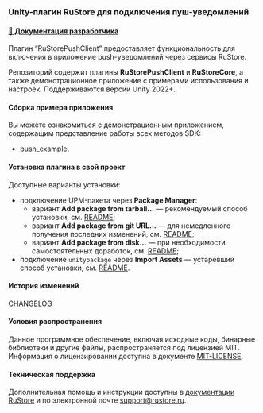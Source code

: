 ### Unity-плагин RuStore для подключения пуш-уведомлений

#### [🔗 Документация разработчика][10]

Плагин “RuStorePushClient” предоставляет функциональность для включения в приложение push-уведомлений через сервисы RuStore.

Репозиторий содержит плагины **RuStorePushClient** и **RuStoreCore**, а также демонстрационное приложение с примерами использования и настроек. Поддерживаются версии Unity 2022+.

#### Сборка примера приложения

Вы можете ознакомиться с демонстрационным приложением, содержащим представление работы всех методов SDK:
- [push_example](https://gitflic.ru/project/rustore/unity-rustore-push-sdk/file?file=push_example).

#### Установка плагина в свой проект

Доступные варианты установки:
- подключение UPM-пакета через **Package Manager**:
    - вариант **Add package from tarball...** — рекомендуемый способ установки, см. [README](https://gitflic.ru/project/rustore/unity-rustore-push-sdk/file?file=upm_tgz);
    - вариант **Add package from git URL...** — для немедленного получения последних изменений, см. [README](https://gitflic.ru/project/rustore/unity-rustore-push-sdk/file?file=ru.rustore.push);
    - вариант **Add package from disk...** — при необходимости самостоятельных доработок, см. [README](https://gitflic.ru/project/rustore/unity-rustore-push-sdk/file?file=android_libraries);
- подключение `unitypackage` через **Import Assets** — устаревший способ установки, см. [README](https://gitflic.ru/project/rustore/unity-rustore-push-sdk/file?file=unitypackages).

#### История изменений

[CHANGELOG](CHANGELOG.md)

#### Условия распространения

Данное программное обеспечение, включая исходные коды, бинарные библиотеки и другие файлы, распространяется под лицензией MIT. Информация о лицензировании доступна в документе [MIT-LICENSE](MIT-LICENSE.txt).

#### Техническая поддержка

Дополнительная помощь и инструкции доступны в [документации RuStore](https://www.rustore.ru/help/) и по электронной почте support@rustore.ru.

[10]: https://www.rustore.ru/help/sdk/push-notifications/unity/6-4-0
